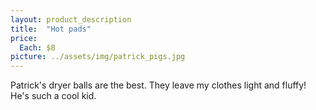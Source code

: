 ```yaml
---
layout: product_description
title:  "Hot pads"
price:
  Each: $8
picture: ../assets/img/patrick_pigs.jpg
---
```


Patrick's dryer balls are the best. They leave my clothes light and fluffy! He's such a cool kid.
